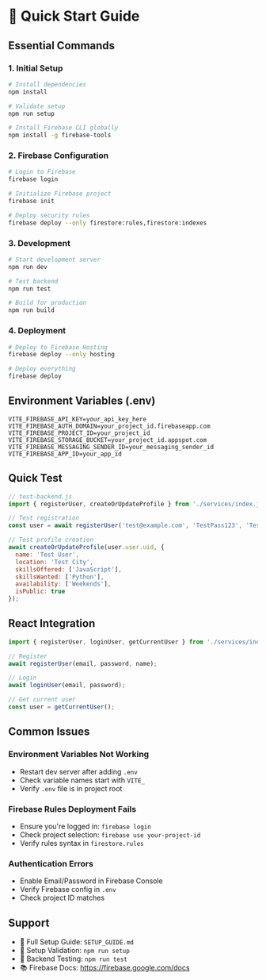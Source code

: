 # 🚀 Quick Start Guide

## Essential Commands

### 1. Initial Setup
```bash
# Install dependencies
npm install

# Validate setup
npm run setup

# Install Firebase CLI globally
npm install -g firebase-tools
```

### 2. Firebase Configuration
```bash
# Login to Firebase
firebase login

# Initialize Firebase project
firebase init

# Deploy security rules
firebase deploy --only firestore:rules,firestore:indexes
```

### 3. Development
```bash
# Start development server
npm run dev

# Test backend
npm run test

# Build for production
npm run build
```

### 4. Deployment
```bash
# Deploy to Firebase Hosting
firebase deploy --only hosting

# Deploy everything
firebase deploy
```

## Environment Variables (.env)
```env
VITE_FIREBASE_API_KEY=your_api_key_here
VITE_FIREBASE_AUTH_DOMAIN=your_project_id.firebaseapp.com
VITE_FIREBASE_PROJECT_ID=your_project_id
VITE_FIREBASE_STORAGE_BUCKET=your_project_id.appspot.com
VITE_FIREBASE_MESSAGING_SENDER_ID=your_messaging_sender_id
VITE_FIREBASE_APP_ID=your_app_id
```

## Quick Test
```javascript
// test-backend.js
import { registerUser, createOrUpdateProfile } from './services/index.js';

// Test registration
const user = await registerUser('test@example.com', 'TestPass123', 'Test User');

// Test profile creation
await createOrUpdateProfile(user.user.uid, {
  name: 'Test User',
  location: 'Test City',
  skillsOffered: ['JavaScript'],
  skillsWanted: ['Python'],
  availability: ['Weekends'],
  isPublic: true
});
```

## React Integration
```jsx
import { registerUser, loginUser, getCurrentUser } from './services/index.js';

// Register
await registerUser(email, password, name);

// Login
await loginUser(email, password);

// Get current user
const user = getCurrentUser();
```

## Common Issues

### Environment Variables Not Working
- Restart dev server after adding `.env`
- Check variable names start with `VITE_`
- Verify `.env` file is in project root

### Firebase Rules Deployment Fails
- Ensure you're logged in: `firebase login`
- Check project selection: `firebase use your-project-id`
- Verify rules syntax in `firestore.rules`

### Authentication Errors
- Enable Email/Password in Firebase Console
- Verify Firebase config in `.env`
- Check project ID matches

## Support
- 📖 Full Setup Guide: `SETUP_GUIDE.md`
- 🔧 Setup Validation: `npm run setup`
- 🧪 Backend Testing: `npm run test`
- 📚 Firebase Docs: https://firebase.google.com/docs 